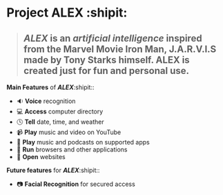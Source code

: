 # Project ALEX :shipit:

> ## ***ALEX*** is an *artificial intelligence* inspired from the Marvel Movie Iron Man, J.A.R.V.I.S made by Tony Starks himself. ALEX is created just for fun and personal use.

**Main Features** of ***ALEX***:shipit::
- :sound: **Voice** recognition
- :computer: **Access** computer directory
- :clock4: **Tell** date, time, and weather
- :video_camera: **Play** music and video on YouTube
- :musical_note: **Play** music and podcasts on supported apps
- :floppy_disk: **Run** browsers and other applications
- :iphone: **Open** websites

**Future features** for ***ALEX***:shipit::
- :camera: **Facial Recognition** for secured access
